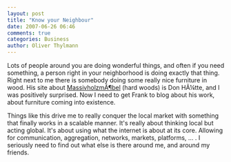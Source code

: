 ```yaml
---
layout: post
title: "Know your Neighbour"
date: 2007-06-26 06:46
comments: true
categories: Business
author: Oliver Thylmann
---
```








Lots of people around you are doing wonderful things, and often if you need something, a person right in your neighborhood is doing exactly that thing. Right next to me there is somebody doing some really nice furniture in wood. His site about [MassivholzmÃ¶bel](http://donhuette.de/) (hard woods) is Don HÃ¼tte, and I was positively surprised. Now I need to get Frank to blog about his work, about furniture coming into existence.

Things like this drive me to really conquer the local market with something that finally works in a scalable manner. It's really about thinking local but acting global. It's about using what the internet is about at its core. Allowing for communication, aggregation, networks, markets, platforms, ... . I seriously need to find out what else is there around me, and around my friends.


